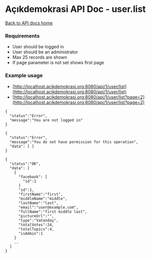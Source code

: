# Açıkdemokrasi API Doc - user.list

[Back to API docs home](Home)

### Requirements
- User should be logged in
- User should be an administrator
- Max 25 records are shown
- If page parameter is not set shows first page

### Example usage

- [http://localhost.acikdemokrasi.org:8080/api/1/user/list](http://localhost.acikdemokrasi.org:8080/api/1/user/list)
- [http://localhost.acikdemokrasi.org:8080/api/1/user/list?page=2](http://localhost.acikdemokrasi.org:8080/api/1/user/list?page=2)

```
{
  "status":"Error",
  "message":"You are not logged in"
}
```
```
{
  "status":"Error",
  "message":"You do not have permission for this operation",
  "data": [ ]
}
```
```
{
  "status":"OK",
  "data": [
    {
      "facebook": [
        "id":1
      ]
      "id":1,
      "firstName":"first",
      "middleName":"middle",
      "lastName":"last",
      "email":"user@example.com",
      "fullName":"first middle last",
      "pictureUrl":"",
      "type":"Vatandaş",
      "totalVotes":24,
      "totalTopics":4,
      "isAdmin":1
    }
    ..
  ]
}
```